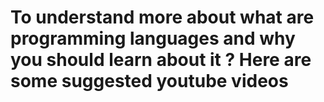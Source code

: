 # To understand more about what are programming languages and why you should learn about it ? Here are some suggested youtube videos
